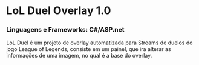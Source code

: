 # LoL Duel Overlay 1.0
### Linguagens e Frameworks: C#/ASP.net
LoL Duel é um projeto de overlay automatizada para Streams de duelos do jogo League of Legends, consiste em um painel, que ira alterar as informações de uma imagem, no qual é a base do overlay.